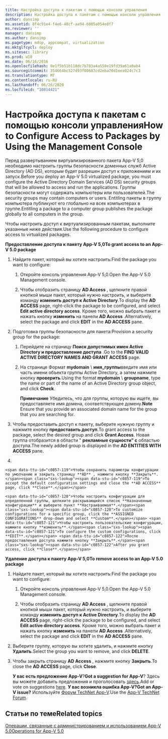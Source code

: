 ```yaml
---
title: Настройка доступа к пакетам с помощью консоли управления
description: Настройка доступа к пакетам с помощью консоли управления
author: dansimp
ms.assetid: 8f4c91e4-f4e6-48cf-aa94-6085a054e8f7
ms.reviewer: ''
manager: dansimp
ms.author: dansimp
ms.pagetype: mdop, appcompat, virtualization
ms.mktglfcycl: deploy
ms.sitesec: library
ms.prod: w10
ms.date: 06/16/2016
ms.openlocfilehash: 0e1f5b51b118dc7b783a4a550e19fd39a61a0ab4
ms.sourcegitcommit: 354664bc527d93f80687cd2eba70d1eea024c7c3
ms.translationtype: MT
ms.contentlocale: ru-RU
ms.lasthandoff: 06/26/2020
ms.locfileid: "10814421"
---
```

# <span data-ttu-id="c0857-103">Настройка доступа к пакетам с помощью консоли управления</span><span class="sxs-lookup"><span data-stu-id="c0857-103">How to Configure Access to Packages by Using the Management Console</span></span>


<span data-ttu-id="c0857-104">Перед развертыванием виртуализированного пакета App-V 5,0 необходимо настроить группы безопасности доменных служб Active Directory (AD DS), которым будет разрешен доступ к приложениям и их запуск.</span><span class="sxs-lookup"><span data-stu-id="c0857-104">Before you deploy an App-V 5.0 virtualized package, you must configure the Active Directory Domain Services (AD DS) security groups that will be allowed to access and run the applications.</span></span> <span data-ttu-id="c0857-105">Группы безопасности могут содержать компьютеры или пользователей.</span><span class="sxs-lookup"><span data-stu-id="c0857-105">The security groups may contain computers or users.</span></span> <span data-ttu-id="c0857-106">Entitling пакеты в группу компьютера публикуют его глобально на всех компьютерах в группе.</span><span class="sxs-lookup"><span data-stu-id="c0857-106">Entitling a package to a computer group publishes the package globally to all computers in the group.</span></span>

<span data-ttu-id="c0857-107">Чтобы настроить доступ к виртуализированным пакетам, выполните указанные ниже действия.</span><span class="sxs-lookup"><span data-stu-id="c0857-107">Use the following procedure to configure access to virtualized packages.</span></span>

**<span data-ttu-id="c0857-108">Предоставление доступа к пакету App-V 5,0</span><span class="sxs-lookup"><span data-stu-id="c0857-108">To grant access to an App-V 5.0 package</span></span>**

1.  <span data-ttu-id="c0857-109">Найдите пакет, который вы хотите настроить:</span><span class="sxs-lookup"><span data-stu-id="c0857-109">Find the package you want to configure:</span></span>

    1.  <span data-ttu-id="c0857-110">Откройте консоль управления App-V 5,0.</span><span class="sxs-lookup"><span data-stu-id="c0857-110">Open the App-V 5.0 Management console.</span></span>

    2.  <span data-ttu-id="c0857-111">Чтобы отобразить страницу **AD Access** , щелкните правой кнопкой мыши пакет, который нужно настроить, и выберите команду **изменить доступ к Active Directory**.</span><span class="sxs-lookup"><span data-stu-id="c0857-111">To display the **AD ACCESS** page, right-click the package to be configured, and select **Edit active directory access**.</span></span> <span data-ttu-id="c0857-112">Кроме того, можно выбрать пакет и нажать кнопку **изменить** на панели **AD Access** .</span><span class="sxs-lookup"><span data-stu-id="c0857-112">Alternatively, select the package and click **EDIT** in the **AD ACCESS** pane.</span></span>

2.  <span data-ttu-id="c0857-113">Подготовка группы безопасности для пакета:</span><span class="sxs-lookup"><span data-stu-id="c0857-113">Provision a security group for the package:</span></span>

    1.  <span data-ttu-id="c0857-114">Перейдите на страницу **Поиск допустимых имен Active Directory и предоставление доступа** .</span><span class="sxs-lookup"><span data-stu-id="c0857-114">Go to the **FIND VALID ACTIVE DIRECTORY NAMES AND GRANT ACCESS** page.</span></span>

    2.  <span data-ttu-id="c0857-115">На странице Формат **mydomain**  \\  **имя_группы**введите имя или часть имени объекта группы Active Directory, а затем нажмите кнопку **проверить**.</span><span class="sxs-lookup"><span data-stu-id="c0857-115">Using the format **mydomain** \\ **groupname**, type the name or part of the name of an Active Directory group object, and click **Check**.</span></span>

        <span data-ttu-id="c0857-116">**Примечание**  Убедитесь, что для группы, которую вы ищете, вы предоставляете имя домена, соответствующее домену.</span><span class="sxs-lookup"><span data-stu-id="c0857-116">**Note** Ensure that you provide an associated domain name for the group that you are searching for.</span></span>

         

3.  <span data-ttu-id="c0857-117">Чтобы предоставить доступ к пакету, выберите нужную группу и нажмите кнопку **предоставить доступ**.</span><span class="sxs-lookup"><span data-stu-id="c0857-117">To grant access to the package, select the desired group and click **Grant Access**.</span></span> <span data-ttu-id="c0857-118">Новая группа отобразится в области " **рекламные сущности" с** областью доступа.</span><span class="sxs-lookup"><span data-stu-id="c0857-118">The newly added group is displayed in the **AD ENTITIES WITH ACCESS** pane.</span></span>

4.  

    <span data-ttu-id="c0857-119">Чтобы сохранить параметры конфигурации по умолчанию и закрыть страницу **AD** , нажмите кнопку **Закрыть**.</span><span class="sxs-lookup"><span data-stu-id="c0857-119">To accept the default configuration settings and close the **AD ACCESS** page, click **Close**.</span></span>

    <span data-ttu-id="c0857-120">Чтобы настроить конфигурации для определенной группы, щелкните раскрывающийся список **Назначенные конфигурации** и выберите пункт **Настраиваемая**.</span><span class="sxs-lookup"><span data-stu-id="c0857-120">To customize configurations for a specific group, click the **ASSIGNED CONFIGURATIONS** drop-down and select **Custom**.</span></span> <span data-ttu-id="c0857-121">Чтобы настроить пользовательские конфигурации, нажмите кнопку **изменить**.</span><span class="sxs-lookup"><span data-stu-id="c0857-121">To configure the custom configurations, click **EDIT**.</span></span> <span data-ttu-id="c0857-122">После предоставления доступа нажмите кнопку **Закрыть**.</span><span class="sxs-lookup"><span data-stu-id="c0857-122">After you grant access, click **Close**.</span></span>

**<span data-ttu-id="c0857-123">Удаление доступа к пакету App-V 5,0</span><span class="sxs-lookup"><span data-stu-id="c0857-123">To remove access to an App-V 5.0 package</span></span>**

1.  <span data-ttu-id="c0857-124">Найдите пакет, который вы хотите настроить:</span><span class="sxs-lookup"><span data-stu-id="c0857-124">Find the package you want to configure:</span></span>

    1.  <span data-ttu-id="c0857-125">Откройте консоль управления App-V 5,0.</span><span class="sxs-lookup"><span data-stu-id="c0857-125">Open the App-V 5.0 Management console.</span></span>

    2.  <span data-ttu-id="c0857-126">Чтобы отобразить страницу **AD Access** , щелкните правой кнопкой мыши пакет, который нужно настроить, и выберите команду **изменить доступ к Active Directory**.</span><span class="sxs-lookup"><span data-stu-id="c0857-126">To display the **AD ACCESS** page, right-click the package to be configured, and select **Edit active directory access**.</span></span> <span data-ttu-id="c0857-127">Кроме того, можно выбрать пакет и нажать кнопку **изменить** на панели **AD Access** .</span><span class="sxs-lookup"><span data-stu-id="c0857-127">Alternatively, select the package and click **EDIT** in the **AD ACCESS** pane.</span></span>

2.  <span data-ttu-id="c0857-128">Выберите группу, которую вы хотите удалить, и нажмите кнопку **Удалить**.</span><span class="sxs-lookup"><span data-stu-id="c0857-128">Select the group you want to remove, and click **DELETE**.</span></span>

3.  <span data-ttu-id="c0857-129">Чтобы закрыть страницу **AD Access** , нажмите кнопку **Закрыть**.</span><span class="sxs-lookup"><span data-stu-id="c0857-129">To close the **AD ACCESS** page, click **Close**.</span></span>

    <span data-ttu-id="c0857-130">**У вас есть предложение App-V**?</span><span class="sxs-lookup"><span data-stu-id="c0857-130">**Got a suggestion for App-V**?</span></span> <span data-ttu-id="c0857-131">Здесь вы можете добавить предложения и проголосовать [здесь](http://appv.uservoice.com/forums/280448-microsoft-application-virtualization).</span><span class="sxs-lookup"><span data-stu-id="c0857-131">Add or vote on suggestions [here](http://appv.uservoice.com/forums/280448-microsoft-application-virtualization).</span></span> **<span data-ttu-id="c0857-132">У вас возникла ошибка App-V?</span><span class="sxs-lookup"><span data-stu-id="c0857-132">Got an App-V issue?</span></span>** <span data-ttu-id="c0857-133">Используйте [Форум TechNet App-V](https://social.technet.microsoft.com/Forums/home?forum=mdopappv).</span><span class="sxs-lookup"><span data-stu-id="c0857-133">Use the [App-V TechNet Forum](https://social.technet.microsoft.com/Forums/home?forum=mdopappv).</span></span>

## <span data-ttu-id="c0857-134">Статьи по теме</span><span class="sxs-lookup"><span data-stu-id="c0857-134">Related topics</span></span>


[<span data-ttu-id="c0857-135">Операции, связанные с администрированием и использованием App-V 5.0</span><span class="sxs-lookup"><span data-stu-id="c0857-135">Operations for App-V 5.0</span></span>](operations-for-app-v-50.md)

 

 





